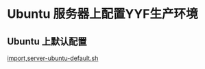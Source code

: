 Ubuntu 服务器上配置YYF生产环境
===================

Ubuntu 上默认配置
------------------------
[import,server-ubuntu-default.sh](../assets/code/server-ubuntu-default.sh)
